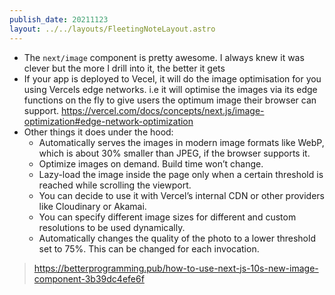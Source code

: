 ```yaml
---
publish_date: 20211123    
layout: ../../layouts/FleetingNoteLayout.astro
---
```

- The `next/image` component is pretty awesome. I always knew it was clever but the more I drill into it, the better it gets
- If your app is deployed to Vecel, it will do the image optimisation for you using Vercels edge networks. i.e it will optimise the images via its edge functions on the fly to give users the optimum image their browser can support. https://vercel.com/docs/concepts/next.js/image-optimization#edge-network-optimization
- Other things it does under the hood:
    - Automatically serves the images in modern image formats like WebP, which is about 30% smaller than JPEG, if the browser supports it.
    - Optimize images on demand. Build time won’t change.
    - Lazy-load the image inside the page only when a certain threshold is reached while scrolling the viewport.
    - You can decide to use it with Vercel’s internal CDN or other providers like Cloudinary or Akamai.
    - You can specify different image sizes for different and custom resolutions to be used dynamically.
    - Automatically changes the quality of the photo to a lower threshold set to 75%. This can be changed for each invocation.

> https://betterprogramming.pub/how-to-use-next-js-10s-new-image-component-3b39dc4efe6f
